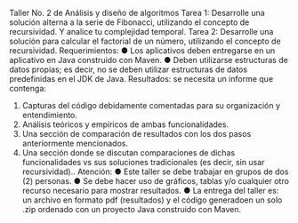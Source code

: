 Taller No. 2 de Análisis y diseño de algoritmos 
Tarea 1: Desarrolle una solución alterna a la serie de Fibonacci, utilizando el concepto de recursividad. Y analice tu complejidad temporal. 
Tarea 2: Desarrolle una solución para calcular el factorial de un número, utilizando el concepto de recursividad. 
Requerimientos: 
● Los aplicativos deben entregarse en un aplicativo en Java construido con Maven. ● Deben utilizarse estructuras de datos propias; es decir, no se deben utilizar estructuras de datos predefinidas en el JDK de Java. 
Resultados: se necesita un informe que contenga: 
1. Capturas del código debidamente comentadas para su organización y entendimiento. 
2. Análisis teóricos y empíricos de ambas funcionalidades. 
3. Una sección de comparación de resultados con los dos pasos anteriormente mencionados. 
4. Una sección donde se discutan comparaciones de dichas funcionalidades vs sus soluciones tradicionales (es decir, sin usar recursividad).. 
Atención: 
● Este taller se debe trabajar en grupos de dos (2) personas. 
● Se debe hacer uso de gráficos, tablas y/o cualquier otro recurso necesario para mostrar resultados. 
● La entrega del taller es: un archivo en formato pdf (resultados) y el código generadoen un solo .zip ordenado con un proyecto Java construido con Maven.
